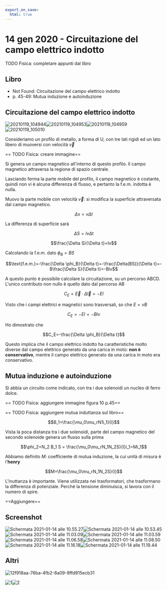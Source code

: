 ```yaml
---
export_on_save:
  html: true
---
```


# 14 gen 2020 - Circuitazione del campo elettrico indotto
TODO Fisica: completare appunti dal libro
## Libro

- Not Found: Circuitazione del campo elettrico indotto
- p. 45-49: Mutua induzione e autoinduzione

## Circuitazione del campo elettrico indotto

![20210119_104944](/assets/20210119_104944.jpg)![20210119_104953](/assets/20210119_104953.jpg)![20210119_104959](/assets/20210119_104959.jpg)![20210119_105010](/assets/20210119_105010.jpg)

Consideriamo un profilo di metallo, a forma di U, con tre lati rigidi ed un lato libero di muoversi con velocità $\vec{v}$

== TODO Fisica: creare immagine==

Si genera un campo magnetico all'interno di questo profilo. Il campo magnetico attraversa la regione di spazio centrale.

Lasciando ferma la parte mobile del profilo, il campo magnetico è costante, quindi non vi è alcuna differenza di flusso, e pertanto la f.e.m. indotta è nulla.

Muovo la parte mobile con velocità $\vec{v}$: si modifica la superficie attraversata dal campo magnetico.

$$\Delta x = v \Delta t$$

La differenza di superficie sarà

$$\Delta S = l v \Delta t$$

$$\frac{\Delta S}{\Delta t}=lv$$

Calcolando la f.e.m. dato $\phi_B=B S$

$$\text{f.e.m.}=-\frac{\Delta \phi_B}{\Delta t}=-\frac{\Delta(BS)}{\Delta t}=-B\frac{\Delta S}{\Delta t}=-Blv$$

A questo punto è possibile calcolare la circuitazione, su un percorso ABCD. L'unico contributo non nullo è quello dato dal percorso AB

$$C_E=\vec{E}\cdot\Delta \vec{l}=-El$$

Visto che i campi elettrici e magnetici sono trasversali, so che $E=vB$

$$C_E=-El=-Blv$$

Ho dimostrato che

$$C_E=-\frac{\Delta \phi_B}{\Delta t}$$

Questo implica che il campo elettrico indotto ha caratteristiche molto diverse dal campo elettrico generato da una carica in moto: **non è conservativo**, mentre il campo elettrico generato da una carica in moto era conservativo.

## Mutua induzione e autoinduzione

Si abbia un circuito come indicato, con tra i due solenoidi un nucleo di ferro dolce.

== TODO Fisica: aggiungere immagine figura 10 p.45==

== TODO Fisica: aggiungere mutua induttanza sul libro==

$$B_1=\frac{\mu_0\mu_rN1i_1}{l}$$

Vista la poca distanza tra i due solenoidi, parte del campo magnetico del secondo solenoide genera un flusso sulla prima

$$\phi_2=N_2 B_1 S = \frac{\mu_0\mu_rN_1N_2S}{l}i_1=Mi_1$$

Abbiamo definito $M$: coefficiente di mutua induzione, la cui unità di misura è l'**henry**

$$M=\frac{\mu_0\mu_rN_1N_2S}{l}$$

L'inuttanza è importante. Viene utilizzata nei trasformatori, che trasformano la differenza di potenziale. Perché la tensione diminuisca, si lavora con il numero di spire.

==Aggiungere==

## Screenshot

![Schermata 2021-01-14 alle 10.55.27](/assets/Schermata%202021-01-14%20alle%2010.55.27.png)![Schermata 2021-01-14 alle 10.53.45](/assets/Schermata%202021-01-14%20alle%2010.53.45.png)![Schermata 2021-01-14 alle 11.03.09](/assets/Schermata%202021-01-14%20alle%2011.03.09.png)![Schermata 2021-01-14 alle 11.03.59](/assets/Schermata%202021-01-14%20alle%2011.03.59.png)![Schermata 2021-01-14 alle 11.06.58](/assets/Schermata%202021-01-14%20alle%2011.06.58.png)![Schermata 2021-01-14 alle 11.08.50](/assets/Schermata%202021-01-14%20alle%2011.08.50.png)![Schermata 2021-01-14 alle 11.16.18](/assets/Schermata%202021-01-14%20alle%2011.16.18.png)![Schermata 2021-01-14 alle 11.19.44](/assets/Schermata%202021-01-14%20alle%2011.19.44.png)

## Altri

![12f918aa-76ba-4fb2-8a09-8ffd915ecb31](/assets/12f918aa-76ba-4fb2-8a09-8ffd915ecb31.jpg)

![1](/assets/1.jpg)![2](/assets/2.jpg)
